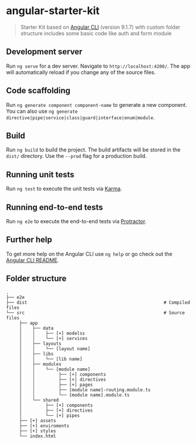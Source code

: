 # angular-starter-kit

> Starter Kit based on [Angular CLI](https://github.com/angular/angular-cli) (version 9.1.7) with custom folder structure includes some basic code like auth and form module

## Development server

Run `ng serve` for a dev server. Navigate to `http://localhost:4200/`. The app will automatically reload if you change any of the source files.

## Code scaffolding

Run `ng generate component component-name` to generate a new component. You can also use `ng generate directive|pipe|service|class|guard|interface|enum|module`.

## Build

Run `ng build` to build the project. The build artifacts will be stored in the `dist/` directory. Use the `--prod` flag for a production build.

## Running unit tests

Run `ng test` to execute the unit tests via [Karma](https://karma-runner.github.io).

## Running end-to-end tests

Run `ng e2e` to execute the end-to-end tests via [Protractor](http://www.protractortest.org/).

## Further help

To get more help on the Angular CLI use `ng help` or go check out the [Angular CLI README](https://github.com/angular/angular-cli/blob/master/README.md).

## Folder structure
    .
    ├── e2e
    ├── dist                                                    # Compiled files
    └── src                                                     # Source files
         ├── app
         │    ├── data
         │    │    ├── [+] modelss
         │    │    └── [+] services
         │    ├── layouts
         │    │    └── [layout name]
         │    ├── libs
         │    │    └── [lib name]
         │    ├── modules
         │    │    └── [module name]
         │    │         ├── [+] components
         │    │         ├── [+] directives
         │    │         ├── [+] pages
         │    │         ├── [module name]-routing.module.ts
         │    │         └── [module name].module.ts 
         │    └── shared
         │         ├── [+] components
         │         ├── [+] directives
         │         └── [+] pipes
         ├── [+] assets
         ├── [+] enviroments
         ├── [+] styles
         └── index.html
